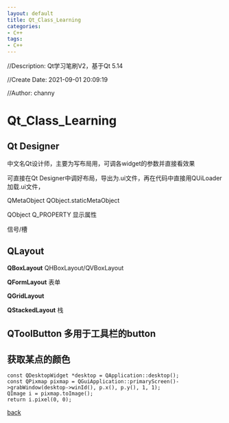 ```yaml
---
layout: default
title: Qt_Class_Learning
categories:
- C++
tags:
- C++
---
```

//Description: Qt学习笔刷V2，基于Qt 5.14

//Create Date: 2021-09-01 20:09:19

//Author: channy

# Qt_Class_Learning

## Qt Designer

中文名Qt设计师，主要为写布局用，可调各widget的参数并直接看效果

可直接在Qt Designer中调好布局，导出为.ui文件，再在代码中直接用QUiLoader加载.ui文件，

QMetaObject QObject.staticMetaObject

QObject Q_PROPERTY 显示属性

信号/槽

## QLayout

**QBoxLayout** QHBoxLayout/QVBoxLayout

**QFormLayout** 表单

**QGridLayout**

**QStackedLayout** 栈

## QToolButton 多用于工具栏的button

## 获取某点的颜色

```
const QDesktopWidget *desktop = QApplication::desktop();
const QPixmap pixmap = QGuiApplication::primaryScreen()->grabWindow(desktop->winId(), p.x(), p.y(), 1, 1);
QImage i = pixmap.toImage();
return i.pixel(0, 0);
```

[back](/)

